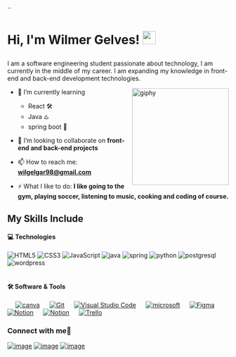 ``<h1>
Hi, I'm Wilmer Gelves!
		<img src="https://media.giphy.com/media/hvRJCLFzcasrR4ia7z/giphy.gif" width="30">
</h1>
<p>I am a software engineering student passionate about technology, I am currently in the middle of my career. I am expanding my knowledge in front-end and back-end development technologies. </p>
<img align='right' src="https://media0.giphy.com/media/v1.Y2lkPTc5MGI3NjExMnF6NWVqb2wzZW5kZnhwajJiY2g2MXZmZHZpaDJ6NzFqemRjbXlpMyZlcD12MV9pbnRlcm5hbF9naWZfYnlfaWQmY3Q9Zw/yLWgb0N2Taos89uhaT/giphy.gif" width="220" alt="giphy">


- 🌱 I’m currently learning
  - React 🛠️
  - Java ♨️
  - spring boot 🍃
- 👯 I’m looking to collaborate on **front-end and back-end projects**

- 📫 How to reach me: **wilgelgar98@gmail.com**

- ⚡ What I like to do: **I like going to the gym, playing soccer, listening to music, cooking and coding of course.**


## My Skills Include

#### 💻 Technologies 

<div>
  <img  alt="HTML5" src="https://img.shields.io/badge/html5-%23E34F26.svg?style=for-the-badge&logo=html5&logoColor=white"/>
  <img  alt="CSS3" src="https://img.shields.io/badge/css3-%231572B6.svg?style=for-the-badge&logo=css3&logoColor=white"/>
  <img  alt="JavaScript" src="https://img.shields.io/badge/javascript-%23323330.svg?style=for-the-badge&logo=javascript&logoColor=%23F7DF1E"/>
  <img  alt="java" src ="https://img.shields.io/badge/java-%23ED8B00.svg?style=for-the-badge&logo=openjdk&logoColor=white"/>
  <img  alt="spring" src ="https://img.shields.io/badge/Spring-6DB33F?style=for-the-badge&logo=spring&logoColor=white"/>
  <img  alt="python" src ="https://img.shields.io/badge/Python-14354C?style=for-the-badge&logo=python&logoColor=white"/>
  <img  alt="postgresql" src="https://img.shields.io/badge/mysql-4479A1.svg?style=for-the-badge&logo=mysql&logoColor=white"/> 
  <img  alt="wordpress" src="https://img.shields.io/badge/WordPress-%23117AC9.svg?style=for-the-badge&logo=WordPress&logoColor=white"/> 
 <br><br>
</div>

 #### 🛠️ Software & Tools
 
<p>
  &emsp;
    <a href="#"><img alt="canva" src="https://img.shields.io/badge/Canva-%2300C4CC.svg?style=for-the-badge&logo=Canva&logoColor=white"></a>
  &emsp;
    <a href="#"><img alt="Git" src="https://img.shields.io/badge/Git-F05032?style=for-the-badge&logo=git&logoColor=white"></a>
  &emsp;
    <a href="#"><img alt="Visual Studio Code" src="https://img.shields.io/badge/Visual_Studio_Code-0078D4?style=for-the-badge&logo=visual%20studio%20code&logoColor=white"></a>
  &emsp;
    <a href="#"><img alt="microsoft" src="https://img.shields.io/badge/Microsoft_Office-D83B01?style=for-the-badge&logo=microsoft-office&logoColor=white"></a>
    &emsp;
     <a href="#"><img alt="Figma" src="https://img.shields.io/badge/Figma-F24E1E?style=for-the-badge&logo=figma&logoColor=white"></a>
    &emsp; 
	<a href="#"><img alt="Notion" src="https://img.shields.io/badge/Notion-%23000000.svg?style=for-the-badge&logo=notion&logoColor=white"></a>
    &emsp; 
	<a href="#"><img alt="Notion" src="https://img.shields.io/badge/github-%23121011.svg?style=for-the-badge&logo=github&logoColor=white"></a>
    &emsp; 
	<a href="#"><img alt="Trello" src="https://img.shields.io/badge/Trello-%23026AA7.svg?style=for-the-badge&logo=Trello&logoColor=white"></a>
    &emsp; 
</p>

<h3>Connect with me🤳</h3>
<div>

[![image](https://img.shields.io/badge/LinkedIn-0077B5?style=for-the-badge&logo=linkedin&logoColor=white)](https://www.linkedin.com/in/wilmer-gelves-3b4276268/)
[![image](https://img.shields.io/badge/Instagram-E4405F?style=for-the-badge&logo=instagram&logoColor=white)](https://www.instagram.com/wilmer_gelves)
[![image](https://img.shields.io/badge/Gmail-D14836?style=for-the-badge&logo=gmail&logoColor=white)](mailto:produtor.wilgelgar98@gmail.com)
  
</div>









